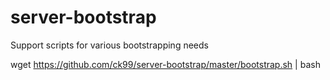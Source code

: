 server-bootstrap
================

Support scripts for various bootstrapping needs


wget https://github.com/ck99/server-bootstrap/master/bootstrap.sh | bash
